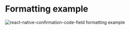 # Formatting example

![react-native-confirmation-code-field formatting example](https://media.giphy.com/media/Y1TB1fSFtWHAdKSpZY/giphy.gif)
